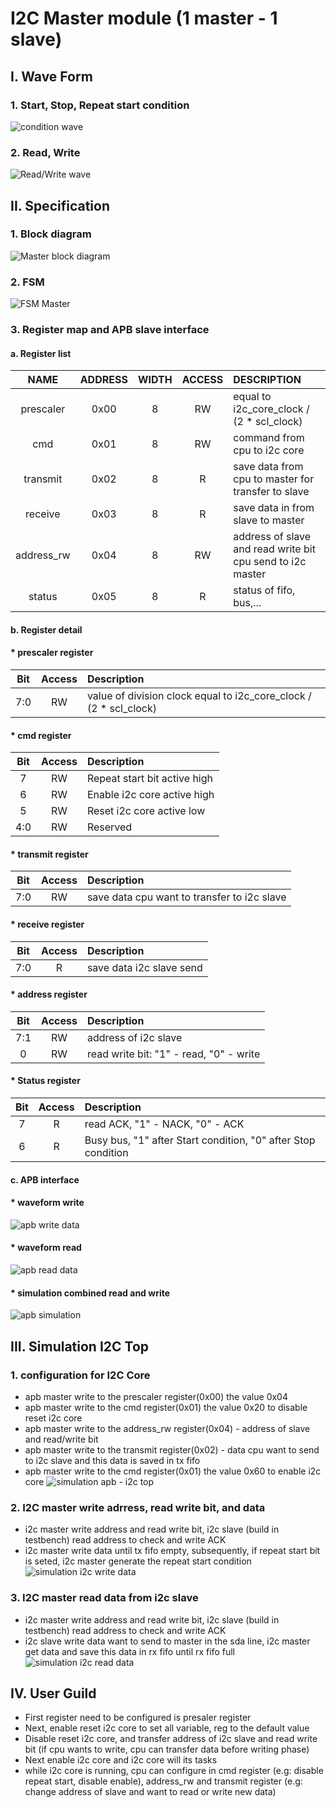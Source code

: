 # I2C Master module (1 master - 1 slave)
## I. Wave Form 
### 1. Start, Stop, Repeat start condition
![condition wave](/illustrating%20images/Spec_condition.png)
### 2. Read, Write
![Read/Write wave](/illustrating%20images/Read_write_wave.png)
## II. Specification
### 1. Block diagram
![Master block diagram](/illustrating%20images/master_block.png)
### 2. FSM
![FSM Master](/illustrating%20images/fsm_master.png)
### 3. Register map and APB slave interface
#### a. Register list
|NAME|ADDRESS|WIDTH|ACCESS|DESCRIPTION|
|:----:|:---:|:---:|:----:|:------|
|prescaler|0x00|8|RW|equal to i2c_core_clock / (2 * scl_clock)| 
|cmd|0x01|8|RW|command from cpu to i2c core|
|transmit|0x02|8|R|save data from cpu to master for transfer to slave|
|receive|0x03|8|R|save data in from slave to master|
|address_rw|0x04|8|RW|address of slave and read write bit cpu send to i2c master|
|status|0x05|8|R|status of fifo, bus,...| 
#### b. Register detail
#### * prescaler register
|Bit|Access|Description|
|:-:|:----:|:---------|
|7:0|RW|value of division clock equal to i2c_core_clock / (2 * scl_clock)|

#### * cmd register 
|Bit|Access|Description|
|:-:|:----:|:---------|
|7|RW|Repeat start bit active high|
|6|RW|Enable i2c core active high|
|5|RW|Reset i2c core active low|
|4:0|RW|Reserved|

#### * transmit register 
|Bit|Access|Description|
|:-:|:----:|:---------|
|7:0|RW|save data cpu want to transfer to i2c slave|

#### * receive register 
|Bit|Access|Description|
|:-:|:----:|:---------|
|7:0|R|save data i2c slave send|

#### * address register 
|Bit|Access|Description|
|:-:|:----:|:---------|
|7:1|RW|address of i2c slave|
|0|RW|read write bit: "1" - read, "0" - write|

#### * Status register 
|Bit|Access|Description|
|:-:|:----:|:---------|
|7|R|read ACK, "1" - NACK, "0" - ACK|
|6|R|Busy bus, "1" after Start condition, "0" after Stop condition|

#### c. APB interface
#### * waveform write
![apb write data](/illustrating%20images/apb_write.png)
#### * waveform read
![apb read data](/illustrating%20images/apb_read.png)
#### * simulation combined read and write 
![apb simulation](/illustrating%20images/abp_simulation.png)

## III. Simulation I2C Top
### 1. configuration for I2C Core
 - apb master write to the prescaler register(0x00) the value 0x04
 - apb master write to the cmd register(0x01) the value 0x20 to disable reset i2c core
 - apb master write to the address_rw register(0x04) - address of slave and read/write bit
 - apb master write to the transmit register(0x02) - data cpu want to send to i2c slave and this data is saved in tx fifo
 - apb master write to the cmd register(0x01) the value 0x60 to enable i2c core
![simulation apb - i2c top](/illustrating%20images/apb_i2c_top.png)
### 2. I2C master write adrress, read write bit, and data
 - i2c master write address and read write bit, i2c slave (build in testbench) read address to check and write ACK
 - i2c master write data until tx fifo empty, subsequently, if repeat start bit is seted, i2c master generate the repeat start condition
![simulation i2c write data](/illustrating%20images/i2c_write_data.png)
### 3. I2C master read data from i2c slave
 - i2c master write address and read write bit, i2c slave (build in testbench) read address to check and write ACK
 - i2c slave write data want to send to master in the sda line, i2c master get data and save this data in rx fifo until rx fifo full
![simulation i2c read data](/illustrating%20images/i2c_read_data.png)
## IV. User Guild 
 - First register need to be configured is presaler register
 - Next, enable reset i2c core to set all variable, reg to the default value
 - Disable reset i2c core, and transfer address of i2c slave and read write bit (if cpu wants to write, cpu can transfer data before writing phase)
 - Next enable i2c core and i2c core will  its tasks
 - while i2c core is running, cpu can configure in cmd register (e.g: disable repeat start, disable enable), address_rw and transmit register (e.g: change address of slave and want to read or write new data)
